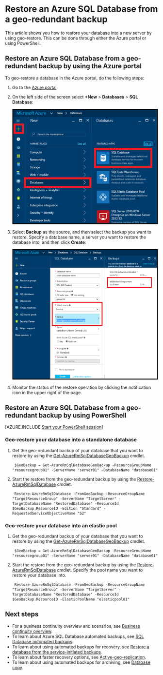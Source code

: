 <properties
    pageTitle="Restore an Azure SQL Database from a geo-redundant backup | Azure"
    description="Restore an Azure SQL Database into a new server from a geo-redundant backup using either the Azure portal or PowerShell"
    services="sql-database"
    documentationcenter=""
    author="stevestein"
    manager="jhubbard"
    editor="" />
<tags
    ms.assetid="4b42bffa-f98c-406a-9a96-51721cc423d4"
    ms.service="sql-database"
    ms.custom="business continuity"
    ms.devlang="NA"
    ms.topic="article"
    ms.tgt_pltfrm="powershell"
    ms.workload="NA"
    ms.date="12/19/2016"
    wacn.date=""
    ms.author="sstein; carlrab" />

# Restore an Azure SQL Database from a geo-redundant backup

This article shows you how to restore your database into a new server by using geo-restore. This can be done through either the Azure portal or using PowerShell.

## Restore an Azure SQL Database from a geo-redundant backup by using the Azure portal

To geo-restore a database in the Azure portal, do the following steps:

1. Go to the [Azure portal](https://portal.azure.cn).
2. On the left side of the screen select **+New** > **Databases** > **SQL Database**:
   
   ![Restore an Azure SQL database](./media/sql-database-geo-restore-portal/new-sql-database.png)
3. Select **Backup** as the source, and then select the backup you want to restore. Specify a database name, a server you want to restore the database into, and then click **Create**:
   
   ![Restore an Azure SQL database](./media/sql-database-geo-restore-portal/geo-restore.png)

4. Monitor the status of the restore operation by clicking the notification icon in the upper right of the page.

## Restore an Azure SQL Database from a geo-redundant backup by using PowerShell

[AZURE.INCLUDE [Start your PowerShell session](../../includes/sql-database-powershell-h3.md)]

### Geo-restore your database into a standalone database
1. Get the geo-redundant backup of your database that you want to restore by using the [Get-AzureRmSqlDatabaseGeoBackup](https://msdn.microsoft.com/zh-cn/library/azure/mt693388\(v=azure.300\).aspx) cmdlet.
   
        $GeoBackup = Get-AzureRmSqlDatabaseGeoBackup -ResourceGroupName "resourcegroup01" -ServerName "server01" -DatabaseName "database01"
2. Start the restore from the geo-redundant backup by using the [Restore-AzureRmSqlDatabase](https://msdn.microsoft.com/zh-cn/library/azure/mt693390\(v=azure.300\).aspx) cmdlet.
   
        Restore-AzureRmSqlDatabase -FromGeoBackup -ResourceGroupName "TargetResourceGroup" -ServerName "TargetServer" -TargetDatabaseName "RestoredDatabase" -ResourceId $GeoBackup.ResourceID -Edition "Standard" -RequestedServiceObjectiveName "S2"

### Geo-restore your database into an elastic pool
1. Get the geo-redundant backup of your database that you want to restore by using the [Get-AzureRmSqlDatabaseGeoBackup](https://msdn.microsoft.com/zh-cn/library/azure/mt693388\(v=azure.300\).aspx) cmdlet.
   
        $GeoBackup = Get-AzureRmSqlDatabaseGeoBackup -ResourceGroupName "resourcegroup01" -ServerName "server01" -DatabaseName "database01"
2. Start the restore from the geo-redundant backup by using the [Restore-AzureRmSqlDatabase](https://msdn.microsoft.com/zh-cn/library/azure/mt693390\(v=azure.300\).aspx) cmdlet. Specify the pool name you want to restore your database into.
   
        Restore-AzureRmSqlDatabase -FromGeoBackup -ResourceGroupName "TargetResourceGroup" -ServerName "TargetServer" -TargetDatabaseName "RestoredDatabase" -ResourceId $GeoBackup.ResourceID -ElasticPoolName "elasticpool01"  

## Next steps
* For a business continuity overview and scenarios, see [Business continuity overview](/documentation/articles/sql-database-business-continuity/).
* To learn about Azure SQL Database automated backups, see [SQL Database automated backups](/documentation/articles/sql-database-automated-backups/).
* To learn about using automated backups for recovery, see [Restore a database from the service-initiated backups](/documentation/articles/sql-database-recovery-using-backups/).
* To learn about faster recovery options, see [Active-geo-replication](/documentation/articles/sql-database-geo-replication-overview/).  
* To learn about using automated backups for archiving, see [Database copy](/documentation/articles/sql-database-copy/).

